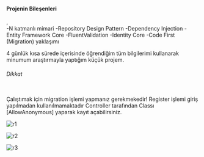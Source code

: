 <h4>Projenin Bileşenleri</h4>,<br>
-N katmanlı mimari
-Repository Design Pattern
-Dependency Injection 
-Entity Framework Core
-FluentValidation
-Identity Core
-Code First (Migration) yaklaşımı

4 günlük kısa sürede içerisinde öğrendiğim
tüm bilgilerimi kullanarak minumum araştırmayla yaptığım küçük projem.

<h6>Dikkat</h6><br>
Çalıştımak için migration işlemi yapmanız gerekmekedir!
Register işlemi giriş yapılmadan kullanılmamaktadır Controller tarafından Classı [AllowAnonymous] yaparak kayıt açabilirsiniz.

![r1](https://github.com/onuracarsoy/RestaurantWebApplication/assets/115365153/b47e2966-b7de-4dba-94be-82219015d347)

![r2](https://github.com/onuracarsoy/RestaurantWebApplication/assets/115365153/ebc6f04c-66fb-4bf2-a3c4-d8adca11b9a0)

![r3](https://github.com/onuracarsoy/RestaurantWebApplication/assets/115365153/2401d33e-99f8-4717-901f-9b483d240c34)
